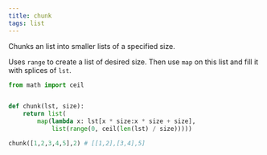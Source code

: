 ```yaml
---
title: chunk
tags: list
---
```

Chunks an list into smaller lists of a specified size.

Uses `range` to create a list of desired size. Then use `map` on this list and fill it with splices of `lst`.

```py
from math import ceil


def chunk(lst, size):
    return list(
        map(lambda x: lst[x * size:x * size + size],
            list(range(0, ceil(len(lst) / size)))))
```

```py
chunk([1,2,3,4,5],2) # [[1,2],[3,4],5]
```
